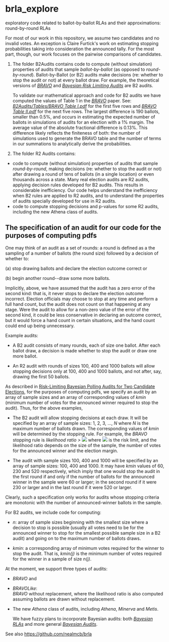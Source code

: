 # brla_explore
exploratory code related to ballot-by-ballot RLAs and their approximations: round-by-round RLAs

For most of our work in this repository, we assume two candidates and no invalid votes. An exception is Claire Furtick's work on estimating stopping probabilities taking into consideration the announced tally. For the most part, though, our work focuses on the pairwise comparisons of candidates. 

1. The folder B2Audits contains code to compute (without simulation) properties of audits that sample *ballot-by-ballot* (as opposed to *round-by-round*). Ballot-by-Ballot (or B2) audits make decisions (re: whether to stop the audit or not) at every ballot draw. For example, the theoretical versions of [*BRAVO*](https://www.usenix.org/system/files/conference/evtwote12/evtwote12-final27.pdf) and [*Bayesian Risk Limiting Audits*](https://arxiv.org/abs/1902.00999) are B2 audits. 

    To validate our mathematical approach and code for B2 audits we have computed the values of Table 1 in the [*BRAVO*](https://www.usenix.org/system/files/conference/evtwote12/evtwote12-final27.pdf) paper. See: [*B2Audits/Tables/BRAVO Table I.pdf*](https://github.com/gwexploratoryaudits/brla_explore/blob/poorvi/B2Audits/Tables/BRAVO%20Table%20I.pdf) for the first five rows and [*BRAVO Table II.pdf*](https://github.com/gwexploratoryaudits/brla_explore/blob/master/B2Audits/Tables/BRAVO%20Table%20II.pdf) for the next five rows. The largest difference is 190 ballots, smaller than 0.5\%, and occurs in estimating the expected number of ballots in simulations of audits for an election with a 1\% margin.  The average value of the absolute fractional difference is 0.13\%. This difference likely reflects the finiteness of both: the number of simulations used to generate the BRAVO table and the number of terms in our summations to analytically derive the probabilities. 

2. The folder R2 Audits contains: 
* code to compute (without simulation) properties of audits that sample *round-by-round*, making decisions (re: whether to stop the audit or not) after drawing a round of tens of ballots (in a single location) or even thousands across a state. Many real election audits are R2 audits, applying decision rules developed for B2 audits. This results in considerable inefficiency. Our code helps understand the inefficiency when B2 rules are applied to R2 audits, and to understand the properties of audits specially developed for use in R2 audits. 
* code to compute stopping decisions and p-values for some R2 audits, including the new Athena class of audits. 

## The specification of an audit for our code for the purposes of computing pdfs
One may think of an audit as a set of rounds: a round is defined as a the sampling of a number of ballots (the round size) followed by a decision of whether to: 

(a) stop drawing ballots and declare the election outcome correct or

(b) begin another round--draw some more ballots. 

Implicitly, above, we have assumed that the audit has a zero error of the second kind: that is, it never stops to declare the election outcome incorrect. Election officials may choose to stop at any time and perform a full hand count, but the audit does not count on that happening at any stage. Were the audit to allow for a non-zero value of the error of the second kind, it could be less conservative in declaring an outcome correct, but it would force a hand count in certain situations, and the hand count could end up being unnecessary. 

Example audits: 

* A B2 audit consists of many rounds, each of size one ballot. After each ballot draw, a decision is made whether to stop the audit or draw one more ballot. 

* An R2 audit with rounds of sizes 100, 400 and 1000 ballots will allow stopping decisions only at 100, 400 and 1000 ballots, and not after, say, drawing the first 50 ballots. 

As described in [Risk-Limiting Bayesian Polling Audits for Two Candidate Elections](https://arxiv.org/abs/1902.00999), for the purposes of computing pdfs, we specify an audit by an array of sample sizes and an array of corresponding values of *kmin* (minimum number of votes for the announced winner required to stop the audit). Thus, for the above examples, 

* The B2 audit will allow stopping decisions at each draw. It will be specified by an array of sample sizes: 1, 2, 3, ..., *N* where *N* is the maximum number of ballots drawn. The corresponding values of *kmin* will be determined by the stopping rule. For example, the *BRAVO* stopping rule is *likelihood ratio >* <img src="https://render.githubusercontent.com/render/math?math=\large \frac{1}{\alpha}"> where <img src="https://render.githubusercontent.com/render/math?math=\large \alpha"> is the risk limit, and the likelihood ratio depends on the size of the sample, the number of votes for the announced winner and the election margin. 

* The audit with sample sizes 100, 400 and 1000 will be specified by an array of sample sizes: 100, 400 and 1000. It may have *kmin* values of 60, 230 and 520 respectively, which imply that one would stop the audit in the first round if and only if the number of ballots for the announced winner in the sample were 60 or larger; in the second round if it were 230 or larger and in the last round if it were 520 or larger. 

Clearly, such a specification only works for audits whose stopping criteria are monotonic with the number of announced-winner ballots in the sample. 

For B2 audits, we include code for computing:

* *n*: array of sample sizes beginning with the smallest size where a decision to stop is possible (usually all votes need to be for the announced winner to stop for the smallest possible sample size in a B2 audit) and going on to the maximum number of ballots draws. 

* *kmin*: a corresponding array of minimum votes required for the winner to stop the audit. That is, *kmin(j)* is the minimum number of votes required for the winner in a sample of size *n(j)*.  

At the moment, we support three types of audits: 

* *BRAVO* and 
* *BRAVOLike*:  
  *BRAVO* without replacement, where the likelihood ratio is also computed assuming ballots are drawn without replacement. 
* The new *Athena* class of audits, including *Athena*, *Minerva* and *Metis*. 
  
  We have fuzzy plans to incorporate Bayesian audits: both [*Bayesian RLAs*](https://arxiv.org/abs/1902.00999) and more general [*Bayesian Audits*](https://arxiv.org/abs/1801.00528). 

See also https://github.com/nealmcb/brla
